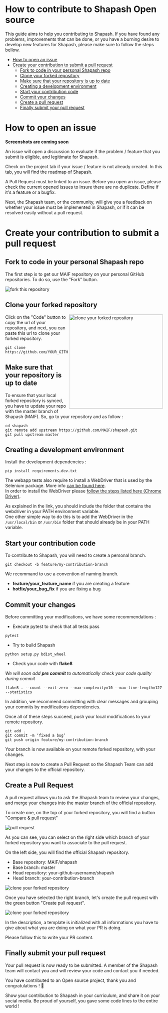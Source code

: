 # How to contribute to Shapash Open source

This guide aims to help you contributing to Shapash. If you have found any problems, improvements that can be done, or you have a burning desire to develop new features for Shapash, please make sure to follow the steps bellow.

- [How to open an issue](#how-to-open-an-issue)
- [Create your contribution to submit a pull request](#create-your-contribution-to-submit-a-pull-request)
    - [Fork to code in your personal Shapash repo](#fork-to-code-in-your-personal-shapash-repo)
    - [Clone your forked repository](#clone-your-forked-repository)
    - [Make sure that your repository is up to date](#make-sure-that-your-repository-is-up-to-date)
    - [Creating a development environment](#creating-a-development-environment)   
    - [Start your contribution code](#start-your-contribution-code)
    - [Commit your changes](#commit-your-changes)
    - [Create a pull request](#create-a-pull-request)
    - [Finally submit your pull request](#finally-submit-your-pull-request)

# How to open an issue

**Screenshots are coming soon**

An issue will open a discussion to evaluate if the problem / feature that you submit is eligible, and legitimate for Shapash.

Check on the project tab if your issue / feature is not already created. In this tab, you will find the roadmap of Shapash.

A Pull Request must be linked to an issue.
Before you open an issue, please check the current opened issues to insure there are no duplicate. Define if it's a feature or a bugfix.

Next, the Shapash team, or the community, will give you a feedback on whether your issue must be implemented in Shapash, or if it can be resolved easily without a pull request.

# Create your contribution to submit a pull request
## Fork to code in your personal Shapash repo

The first step is to get our MAIF repository on your personal GitHub repositories. To do so, use the "Fork" button.

<img src="https://raw.githubusercontent.com/MAIF/shapash/master/docs/assets/images/contributing/shapash-fork.png" alt="fork this repository" />

## Clone your forked repository

<img align="right" width="300" src="https://raw.githubusercontent.com/MAIF/shapash/master/docs/assets/images/contributing/shapash-clone.png" alt="clone your forked repository" />

Click on the "Code" button to copy the url of your repository, and next, you can paste this url to clone your forked repository.

```
git clone https://github.com/YOUR_GITHUB_PROFILE/shapash.git
```

## Make sure that your repository is up to date

To ensure that your local forked repository is synced, you have to update your repo with the master branch of Shapash (MAIF). So, go to your repository and as follow :

```
cd shapash
git remote add upstream https://github.com/MAIF/shapash.git
git pull upstream master
```

## Creating a development environment
Install the development dependencies :
```
pip install requirements.dev.txt
```
The webapp tests also require to install a WebDriver that is used by the Selenium package.
More info [can be found here](https://dash.plotly.com/testing).  
In order to install the WebDriver please [follow the steps listed here (Chrome Driver)](https://chromedriver.chromium.org/getting-started).

As explained in the link, you should include the folder that contains the webdriver in your PATH environment variable.  
One other simple way to do this is to add the WebDriver in the `/usr/local/bin` or `/usr/bin` folder that should already be in your PATH variable.  

## Start your contribution code

To contribute to Shapash, you will need to create a personal branch.
```
git checkout -b feature/my-contribution-branch
```
We recommand to use a convention of naming branch. 
- **feature/your_feature_name** if you are creating a feature
- **hotfix/your_bug_fix** if you are fixing a bug

## Commit your changes

Before committing your modifications, we have some recommendations :

- Execute pytest to check that all tests pass
```
pytest
```
- Try to build Shapash 
```
python setup.py bdist_wheel
```
- Check your code with **flake8**

*We will soon add **pre commit** to automatically check your code quality during commit*

```
flake8 . --count --exit-zero --max-complexity=10 --max-line-length=127 --statistics
```
In addition, we recommend committing with clear messages and grouping your commits by modifications dependencies.

Once all of these steps succeed, push your local modifications to your remote repository.

```
git add .
git commit -m ‘fixed a bug’
git push origin feature/my-contribution-branch
```

Your branch is now available on your remote forked repository, with your changes. 

Next step is now to create a Pull Request so the Shapash Team can add your changes to the official repository.

## Create a Pull Request


A pull request allows you to ask the Shapash team to review your changes, and merge your changes into the master branch of the official repository.

To create one, on the top of your forked repository, you will find a button "Compare & pull request"

<img src="https://raw.githubusercontent.com/MAIF/shapash/master/docs/assets/images/contributing/shapash-compare-pr.png" alt="pull request" />

As you can see, you can select on the right side which branch of your forked repository you want to associate to the pull request. 

On the left side, you will find the official Shapash repository.

- Base repository: MAIF/shapash
- Base branch: master
- Head repository: your-github-username/shapash
- Head branch: your-contribution-branch

<img src="https://raw.githubusercontent.com/MAIF/shapash/master/docs/assets/images/contributing/shapash-pr-branch.png" alt="clone your forked repository" />

Once you have selected the right branch, let's create the pull request with the green button "Create pull request".

<img src="https://raw.githubusercontent.com/MAIF/shapash/master/docs/assets/images/contributing/shapash-pr-description.png" alt="clone your forked repository" />

In the description, a template is initialized with all informations you have to give about what you are doing on what your PR is doing.

Please follow this to write your PR content.


## Finally submit your pull request

Your pull request is now ready to be submitted. A member of the Shapash team will contact you and will review your code and contact you if needed.

You have contributed to an Open source project, thank you and congratulations ! 🥳

Show your contribution to Shapash in your curriculum, and share it on your social media. Be proud of yourself, you gave some code lines to the entire world !